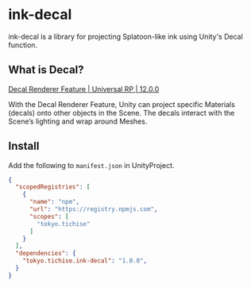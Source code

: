 # ink-decal

ink-decal is a library for projecting Splatoon-like ink using Unity's Decal function.

## What is Decal?
[Decal Renderer Feature | Universal RP | 12.0.0](https://docs.unity3d.com/Packages/com.unity.render-pipelines.universal@12.0/manual/renderer-feature-decal.html)

With the Decal Renderer Feature, Unity can project specific Materials (decals) onto other objects in the Scene. The decals interact with the Scene’s lighting and wrap around Meshes.

## Install

Add the following to `manifest.json` in UnityProject.


```json
{
  "scopedRegistries": [
    {
      "name": "npm",
      "url": "https://registry.npmjs.com",
      "scopes": [
        "tokyo.tichise"
      ]
    }
  ],
  "dependencies": {
    "tokyo.tichise.ink-decal": "1.0.0",
  }
}

```
